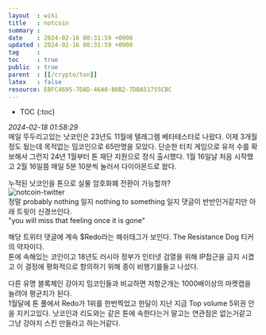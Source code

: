 ```yaml
---
layout  : wiki
title   : notcoin 
summary : 
date    : 2024-02-16 00:31:59 +0900
updated : 2024-02-16 00:31:59 +0900
tag     : 
toc     : true
public  : true
parent  : [[/crypto/ton]]
latex   : false
resource: EBFC4695-7DAD-46A0-B0B2-7DBA51755CBC
---
```

* TOC
{:toc}

*2024-02-18 01:58:29*  
매일 뚜두리고있는 낫코인은 23년도 11월에 텔레그렘 베타테스터로 나왔다. 
이제 3개월 정도 됬는데 목적없는 밈코인으로 65만명을 모았다. 
단순한 터치 게임으로 유저 수를 확보해서 그런지 24년 1월부터 톤 재단 지원으로 정식 출시했다.
1월 16일날 처음 시작했고 2월 16일쯤 매일 5분 10분씩 눌러서 다이아몬드로 왔다.
  
누적된 낫코인을 톤으로 실물 암호화폐 전환이 가능할까?  
![notcoin-twitter](https://github.com/JayFreemandev/JayFreemandev.github.io/assets/72185011/0df8f6c0-15d4-440d-8421-d1ab09dfe059)  
정말 probably nothing 일지 nothing to something 일지 댓글이 반반인거같지만 아래 트윗이 신경쓰인다.  
"you will miss that feeling once it is gone"   

해당 트위터 댓글에 계속 $Redo라는 해쉬태그가 보인다. The Resistance Dog 티커의 약자이다.  
톤에 속해있는 코인이고 18년도 러시아 정부가 인터넷 검열을 위해  IP접근을 금지 시켰고 
이 결정에 평화적으로 항의하기 위해 종이 비행기를들고 나섰다. 
  
다른 유명 블록체인 강아지 밈코인들과 비교하면 저항군개는 1000배이상의 마켓캡을 늘려야 평균치가 된다.    
1월달에 톤 풀에서 Redo가 1위를 한번찍었고 한달이 지난 지금 Top volume 5위권 안을 지키고있다. 
낫코인과 리도와는 같은 톤에 속한다는거 말고는 연관점은 없는거같고 그냥 강아지 스킨 만들라고 하는거같다.  


